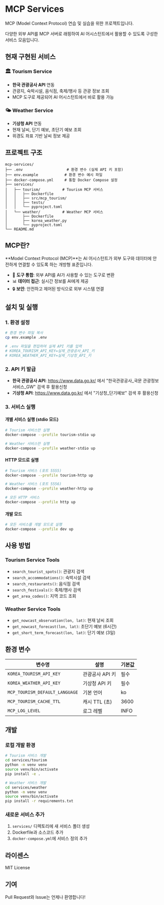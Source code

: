 # MCP Services

MCP (Model Context Protocol) 연습 및 실습을 위한 프로젝트입니다.

다양한 외부 API를 MCP 서버로 래핑하여 AI 어시스턴트에서 활용할 수 있도록 구성한 서비스 모음입니다.

## 현재 구현된 서비스

### 🏛️ Tourism Service
- **한국 관광공사 API** 연동
- 관광지, 숙박시설, 음식점, 축제/행사 등 관광 정보 조회
- MCP 도구로 제공되어 AI 어시스턴트에서 바로 활용 가능

### 🌤️ Weather Service  
- **기상청 API** 연동
- 현재 날씨, 단기 예보, 초단기 예보 조회
- 위경도 좌표 기반 날씨 정보 제공

## 프로젝트 구조

```
mcp-services/
├── .env                    # 환경 변수 (실제 API 키 포함)
├── env.example            # 환경 변수 예시 파일
├── docker-compose.yml     # 통합 Docker Compose 설정
├── services/
│   ├── tourism/          # Tourism MCP 서비스
│   │   ├── Dockerfile
│   │   ├── src/mcp_tourism/
│   │   ├── tests/
│   │   └── pyproject.toml
│   └── weather/          # Weather MCP 서비스
│       ├── Dockerfile
│       ├── korea_weather.py
│       └── pyproject.toml
└── README.md
```

## MCP란?

**Model Context Protocol (MCP)**는 AI 어시스턴트가 외부 도구와 데이터에 안전하게 연결할 수 있도록 하는 개방형 표준입니다.

- 🔧 **도구 통합**: 외부 API를 AI가 사용할 수 있는 도구로 변환
- 📊 **데이터 접근**: 실시간 정보를 AI에게 제공
- 🔒 **보안**: 안전하고 제어된 방식으로 외부 시스템 연결

## 설치 및 실행

### 1. 환경 설정

```bash
# 환경 변수 파일 복사
cp env.example .env

# .env 파일을 편집하여 실제 API 키를 입력
# KOREA_TOURISM_API_KEY=실제_관광공사_API_키  
# KOREA_WEATHER_API_KEY=실제_기상청_API_키
```

### 2. API 키 발급

- **한국 관광공사 API**: https://www.data.go.kr/ 에서 "한국관광공사_국문 관광정보 서비스_GW" 검색 후 활용신청
- **기상청 API**: https://www.data.go.kr/ 에서 "기상청_단기예보" 검색 후 활용신청

### 3. 서비스 실행

#### 개별 서비스 실행 (stdio 모드)
```bash
# Tourism 서비스만 실행
docker-compose --profile tourism-stdio up

# Weather 서비스만 실행  
docker-compose --profile weather-stdio up
```

#### HTTP 모드로 실행
```bash
# Tourism 서비스 (포트 5555)
docker-compose --profile tourism-http up

# Weather 서비스 (포트 5556)
docker-compose --profile weather-http up

# 모든 HTTP 서비스
docker-compose --profile http up
```

#### 개발 모드
```bash
# 모든 서비스를 개발 모드로 실행
docker-compose --profile dev up
```

## 사용 방법

### Tourism Service Tools

- `search_tourist_spots()`: 관광지 검색
- `search_accommodations()`: 숙박시설 검색  
- `search_restaurants()`: 음식점 검색
- `search_festivals()`: 축제/행사 검색
- `get_area_codes()`: 지역 코드 조회

### Weather Service Tools

- `get_nowcast_observation(lon, lat)`: 현재 날씨 조회
- `get_nowcast_forecast(lon, lat)`: 초단기 예보 (6시간)
- `get_short_term_forecast(lon, lat)`: 단기 예보 (3일)

## 환경 변수

| 변수명 | 설명 | 기본값 |
|--------|------|--------|
| `KOREA_TOURISM_API_KEY` | 관광공사 API 키 | 필수 |
| `KOREA_WEATHER_API_KEY` | 기상청 API 키 | 필수 |
| `MCP_TOURISM_DEFAULT_LANGUAGE` | 기본 언어 | ko |
| `MCP_TOURISM_CACHE_TTL` | 캐시 TTL (초) | 3600 |
| `MCP_LOG_LEVEL` | 로그 레벨 | INFO |

## 개발

### 로컬 개발 환경

```bash
# Tourism 서비스 개발
cd services/tourism
python -m venv venv
source venv/bin/activate
pip install -e .

# Weather 서비스 개발  
cd services/weather
python -m venv venv
source venv/bin/activate
pip install -r requirements.txt
```

### 새로운 서비스 추가

1. `services/` 디렉토리에 새 서비스 폴더 생성
2. Dockerfile과 소스코드 추가
3. `docker-compose.yml`에 서비스 정의 추가

## 라이센스

MIT License

## 기여

Pull Request와 Issue는 언제나 환영합니다!
